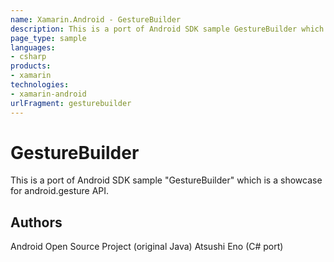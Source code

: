 ```yaml
---
name: Xamarin.Android - GestureBuilder
description: This is a port of Android SDK sample GestureBuilder which is a showcase for android.gesture API.
page_type: sample
languages:
- csharp
products:
- xamarin
technologies:
- xamarin-android
urlFragment: gesturebuilder
---
```

# GestureBuilder

This is a port of Android SDK sample "GestureBuilder" which is a showcase
for android.gesture API.

## Authors
Android Open Source Project (original Java)
Atsushi Eno (C# port)

